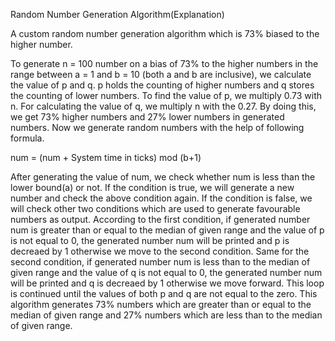 Random Number Generation Algorithm(Explanation)

A custom random number generation algorithm which is 73% biased to the higher number.

To generate n = 100 number on a bias of 73% to the higher numbers in the range between a = 1 and b = 10 (both a and b are inclusive), we calculate the value of p and q. p holds the counting of higher numbers and q stores the counting of lower numbers. To find the value of p, we multiply 0.73 with n. For calculating the value of q, we multiply n with the 0.27.  By doing this, we get 73% higher numbers and 27% lower numbers in generated numbers. 
Now we generate random numbers with the help of following formula.
 
num = (num + System time in ticks) mod (b+1)

After generating the value of num, we check whether num is less than the lower bound(a) or not. If the condition is true, we will generate a new number and check the above condition again. If the condition is false, we will check other two conditions which are used to generate favourable numbers as output. According to the first condition, if generated number num is greater than or equal to the median of given range and the value of p is not equal to 0, the generated number num will be printed and p is decreaed by 1 otherwise we move to the second condition. Same for the second condition, if generated number num is less than to the median of given range and the value of q is not equal to 0, the generated number num will be printed and q is decreaed by 1 otherwise we move forward.
This loop is continued until the values of both p and q are not equal to the zero. This algorithm generates 73% numbers which are greater than or equal to the median of given range and 27% numbers which are less than to the median of given range.
